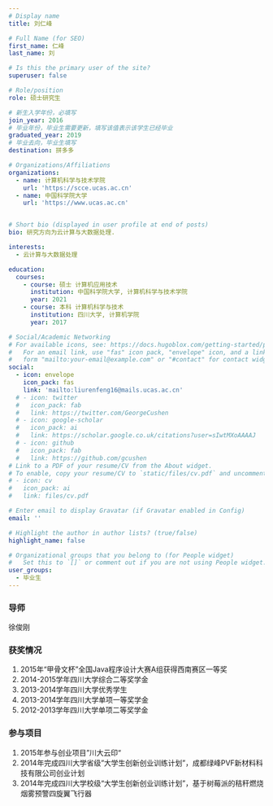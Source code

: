 ```yaml
---
# Display name
title: 刘仁峰

# Full Name (for SEO)
first_name: 仁峰
last_name: 刘

# Is this the primary user of the site?
superuser: false

# Role/position
role: 硕士研究生 

# 新生入学年份，必填写
join_year: 2016
# 毕业年份，毕业生需要更新，填写该值表示该学生已经毕业
graduated_year: 2019
# 毕业去向，毕业生填写
destination: 拼多多

# Organizations/Affiliations
organizations:
  - name: 计算机科学与技术学院
    url: 'https://scce.ucas.ac.cn'  
  - name: 中国科学院大学
    url: 'https://www.ucas.ac.cn'


# Short bio (displayed in user profile at end of posts)
bio: 研究方向为云计算与大数据处理.

interests:
  - 云计算与大数据处理

education:
  courses:
    - course: 硕士 计算机应用技术
      institution: 中国科学院大学, 计算机科学与技术学院
      year: 2021
    - course: 本科 计算机科学与技术
      institution: 四川大学, 计算机学院
      year: 2017

# Social/Academic Networking
# For available icons, see: https://docs.hugoblox.com/getting-started/page-builder/#icons
#   For an email link, use "fas" icon pack, "envelope" icon, and a link in the
#   form "mailto:your-email@example.com" or "#contact" for contact widget.
social:
  - icon: envelope
    icon_pack: fas
    link: 'mailto:liurenfeng16@mails.ucas.ac.cn'
  # - icon: twitter
  #   icon_pack: fab
  #   link: https://twitter.com/GeorgeCushen
  # - icon: google-scholar
  #   icon_pack: ai
  #   link: https://scholar.google.co.uk/citations?user=sIwtMXoAAAAJ
  # - icon: github
  #   icon_pack: fab
  #   link: https://github.com/gcushen
# Link to a PDF of your resume/CV from the About widget.
# To enable, copy your resume/CV to `static/files/cv.pdf` and uncomment the lines below.
# - icon: cv
#   icon_pack: ai
#   link: files/cv.pdf

# Enter email to display Gravatar (if Gravatar enabled in Config)
email: ''

# Highlight the author in author lists? (true/false)
highlight_name: false

# Organizational groups that you belong to (for People widget)
#   Set this to `[]` or comment out if you are not using People widget.
user_groups:
  - 毕业生
---
```

### **导师** 
徐俊刚

### **获奖情况**

1. 2015年“甲骨文杯”全国Java程序设计大赛A组获得西南赛区一等奖
2. 2014-2015学年四川大学综合二等奖学金
3. 2013-2014学年四川大学优秀学生
4. 2013-2014学年四川大学单项一等奖学金
5. 2012-2013学年四川大学单项二等奖学金

### 参与项目
1. 2015年参与创业项目”川大云印“
2. 2014年完成四川大学省级”大学生创新创业训练计划”，成都绿峰PVF新材料科技有限公司创业计划
3. 2014年完成四川大学校级“大学生创新创业训练计划”，基于树莓派的秸秆燃烧烟雾预警四旋翼飞行器
